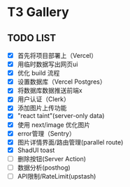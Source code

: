 # T3 Gallery

## TODO LIST

- [x] 首先将项目部署上（Vercel）
- [x] 用临时数据写出网页ui
- [x] 优化 build 流程
- [x] 设置数据库（Vercel Postgres）
- [x] 将数据库数据推送前端x
- [x] 用户认证（Clerk）
- [x] 添加图片上传功能
- [x] "react taint"(server-only data)
- [x] 使用 next/image 优化图片
- [x] error管理（Sentry）
- [x] 图片详情界面/路由管理(parallel route)
- [x] ShadUI toast
- [ ] 删除按钮(Server Action)
- [ ] 数据分析(posthog)
- [ ] API限制/RateLimit(upstash)
